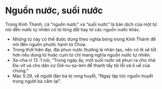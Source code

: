 # Nguồn nước, suối nước

Trong Kinh Thánh, cả “nguồn nước” và “suối nước” là bản dịch của một từ nói đến nước tự nhiên có từ lòng đất hay từ các nguồn nước khác.
- Những từ này có thể được dùng theo nghĩa bóng trong Kinh Thánh để nói đến nguồn phước hạnh từ Chúa.
- Trong thời hiện đại, đài phun nước thường là nhân tạo, nên có lẽ sẽ tốt hơn nếu dùng từ hoặc cụm từ chỉ mang nghĩa nguồn nước tự nhiên.
- Xa-cha-ri 13 :1 nói, “Trong ngày ấy, một suối nước sẽ phun ra cho nhà Ða-vít và cho dân cư Giê-ru-sa-lem để thanh tẩy tội lỗi và ô uế của chúng.”
- Mác 5:29, về người đàn bà bị rong huyết, “Ngay lập tức nguồn huyết trong người bà cầm lại”.

